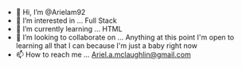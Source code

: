 - 👋 Hi, I’m @Arielam92
- 👀 I’m interested in ... Full Stack
- 🌱 I’m currently learning ... HTML
- 💞️ I’m looking to collaborate on ... Anything at this point I'm open to learning all that I can because I'm just a baby right now
- 📫 How to reach me ... Ariel.a.mclaughlin@gmail.com

<!---
Arielam92/Arielam92 is a ✨ special ✨ repository because its `README.md` (this file) appears on your GitHub profile.
You can click the Preview link to take a look at your changes.
--->
